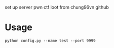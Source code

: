 set up server pwn ctf loot from chung96vn github

# Usage  

```
python config.py --name test --port 9999
```
